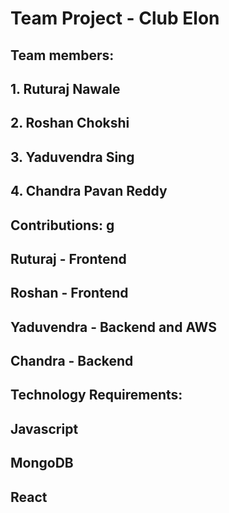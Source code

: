 # Team Project - Club Elon

## Team members:
## 1. Ruturaj Nawale
## 2. Roshan Chokshi
## 3. Yaduvendra Sing
## 4. Chandra Pavan Reddy

## Contributions: g
## Ruturaj - Frontend
## Roshan - Frontend
## Yaduvendra - Backend and AWS
## Chandra - Backend

## Technology Requirements:
## Javascript
## MongoDB
## React